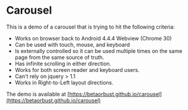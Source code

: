 # Carousel

This is a demo of a carousel that is trying to hit the following criteria:

-   Works on browser back to Android 4.4.4 Webview (Chrome 30)
-   Can be used with touch, mouse, and keyboard
-   Is externally controlled so it can be used multiple times on the same page from the same source of truth.
-   Has infinite scrolling in either direction.
-   Works for both screen reader and keyboard users.
-   Can't rely on jquery > 1.1
-   Works in Right-to-Left layout directions.

The demo is available at [https://betaorbust.github.io/carousel](https://betaorbust.github.io/carousel)
